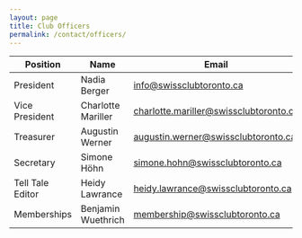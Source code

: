 ```yaml
---
layout: page
title: Club Officers
permalink: /contact/officers/
---
```


| Position         | Name               | Email                                  |
| ---------------- | ------------------ | -------------------------------------- |
| President        | Nadia Berger       | info@swissclubtoronto.ca               |
| Vice President   | Charlotte Mariller | charlotte.mariller@swissclubtoronto.ca |
| Treasurer        | Augustin Werner    | augustin.werner@swissclubtoronto.ca    |
| Secretary        | Simone Höhn        | simone.hohn@swissclubtoronto.ca        |
| Tell Tale Editor | Heidy Lawrance     | heidy.lawrance@swissclubtoronto.ca     |
| Memberships      | Benjamin Wuethrich | membership@swissclubtoronto.ca         |
